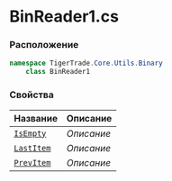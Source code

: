 
# BinReader1.cs
### Расположение
```csharp
namespace TigerTrade.Core.Utils.Binary  
    class BinReader1
```

### Свойства
| Название | Описание |
| --- | --- |
| [`IsEmpty`](./Свойства/IsEmpty.md) | *Описание* |
| [`LastItem`](./Свойства/LastItem.md) | *Описание* |
| [`PrevItem`](./Свойства/PrevItem.md) | *Описание* |
